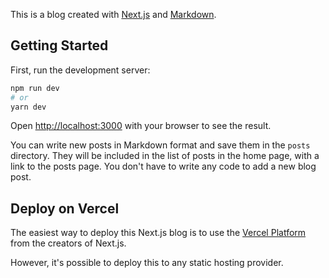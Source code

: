 This is a blog created with [Next.js](https://nextjs.org/) and [Markdown](https://en.wikipedia.org/wiki/Markdown).

## Getting Started

First, run the development server:

```bash
npm run dev
# or
yarn dev
```

Open [http://localhost:3000](http://localhost:3000) with your browser to see the result.

You can write new posts in Markdown format and save them in the `posts` directory. They will be included in the list of posts in the home page, with a link to the posts page. You don't have to write any code to add a new blog post.


## Deploy on Vercel

The easiest way to deploy this Next.js blog is to use the [Vercel Platform](https://vercel.com/new?utm_medium=default-template&filter=next.js&utm_source=create-next-app&utm_campaign=create-next-app-readme) from the creators of Next.js.

However, it's possible to deploy this to any static hosting provider.